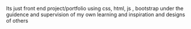 Its just front end project/portfolio using css, html, js , bootstrap
under the guidence and supervision of my own learning and inspiration and designs of others
